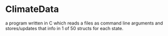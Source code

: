 # ClimateData
a program written in C which reads a files as command line arguments and stores/updates that info in 1 of 50  structs  for each state.
